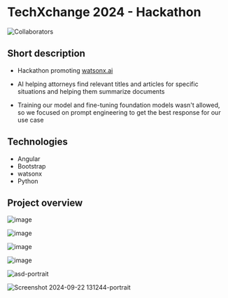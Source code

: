 # TechXchange 2024 - Hackathon

![Collaborators](https://img.shields.io/badge/Collaborators-3-green)

## Short description

- Hackathon promoting [watsonx.ai](https://www.ibm.com/products/watsonx-ai)

- AI helping attorneys find relevant titles and articles for specific situations and helping them summarize documents

- Training our model and fine-tuning foundation models wasn't allowed, so we focused on prompt engineering to get the best response for our use case

## Technologies

- Angular
- Bootstrap
- watsonx
- Python

## Project overview

![image](https://github.com/user-attachments/assets/e6d34aab-ca2b-423e-8c4f-706b3b89d356)

![image](https://github.com/user-attachments/assets/423ea7ca-b6a5-4b47-9ce6-6b5c98872d97)

![image](https://github.com/user-attachments/assets/6d458180-35dc-4045-b03f-b2c3cf79233c)

![image](https://github.com/user-attachments/assets/69f348f2-9009-4dab-903f-3b9b47196cec)


![asd-portrait](https://github.com/user-attachments/assets/2f3c67f3-3e9d-4b34-a78d-4d5878381649)

![Screenshot 2024-09-22 131244-portrait](https://github.com/user-attachments/assets/6c4dfdc4-7614-4407-bf3a-66c843c64747)

